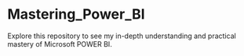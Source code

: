 # Mastering_Power_BI
Explore this repository to see my in-depth understanding and practical mastery of Microsoft POWER BI.
